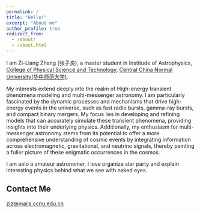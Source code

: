 ```yaml
---
permalink: /
title: "Hello!"
excerpt: "About me"
author_profile: true
redirect_from: 
  - /about/
  - /about.html
---
```


I am Zi-Liang Zhang (张子良), a master student in Institude of Astrophysics, [College of Physical Science and Technology](http://physics.ccnu.edu.cn/English.htm), [Central China Normal University(华中师范大学)](http://english.ccnu.edu.cn/).



My interests extend deeply into the realm of High-energy transient phenomena modeling and multi-messenger astronomy. I am particularly fascinated by the dynamic processes and mechanisms that drive high-energy events in the universe, such as fast radio bursts, gamma-ray bursts, and compact binary mergers. My focus lies in developing and refining models that can accurately simulate these transient phenomena, providing insights into their underlying physics. 
Additionally, my enthusiasm for multi-messenger astronomy stems from its potential to offer a more comprehensive understanding of cosmic events by integrating information across electromagnetic, gravitational, and neutrino signals, thereby painting a fuller picture of these enigmatic occurrences in the cosmos.

I am aolo a amateur astronomer, I love organize star party and explain interesting physics behind what we see with naked eyes.

Contact Me
------
zlz@mails.ccnu.edu.cn

